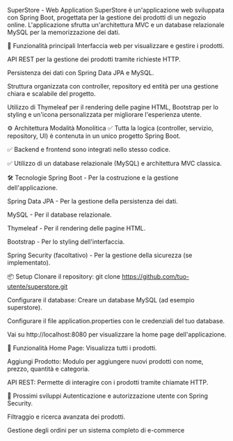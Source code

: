 SuperStore - Web Application
SuperStore è un'applicazione web sviluppata con Spring Boot, progettata per la gestione dei prodotti di un negozio online. L'applicazione sfrutta un'architettura MVC e un database relazionale MySQL per la memorizzazione dei dati.

🚀 Funzionalità principali
Interfaccia web per visualizzare e gestire i prodotti.

API REST per la gestione dei prodotti tramite richieste HTTP.

Persistenza dei dati con Spring Data JPA e MySQL.

Struttura organizzata con controller, repository ed entità per una gestione chiara e scalabile del progetto.

Utilizzo di Thymeleaf per il rendering delle pagine HTML, Bootstrap per lo styling e un'icona personalizzata per migliorare l'esperienza utente.

⚙️ Architettura
Modalità Monolitica
✅ Tutta la logica (controller, servizio, repository, UI) è contenuta in un unico progetto Spring Boot.

✅ Backend e frontend sono integrati nello stesso codice.

✅ Utilizzo di un database relazionale (MySQL) e architettura MVC classica.

🛠️ Tecnologie
Spring Boot - Per la costruzione e la gestione dell'applicazione.

Spring Data JPA - Per la gestione della persistenza dei dati.

MySQL - Per il database relazionale.

Thymeleaf - Per il rendering delle pagine HTML.

Bootstrap - Per lo styling dell'interfaccia.

Spring Security (facoltativo) - Per la gestione della sicurezza (se implementato).

📦 Setup
Clonare il repository:
git clone https://github.com/tuo-utente/superstore.git


Configurare il database:
Creare un database MySQL (ad esempio superstore).

Configurare il file application.properties con le credenziali del tuo database.

Vai su http://localhost:8080 per visualizzare la home page dell'applicazione.

📝 Funzionalità
Home Page: Visualizza tutti i prodotti.

Aggiungi Prodotto: Modulo per aggiungere nuovi prodotti con nome, prezzo, quantità e categoria.

API REST: Permette di interagire con i prodotti tramite chiamate HTTP.

🎯 Prossimi sviluppi
Autenticazione e autorizzazione utente con Spring Security.

Filtraggio e ricerca avanzata dei prodotti.

Gestione degli ordini per un sistema completo di e-commerce


